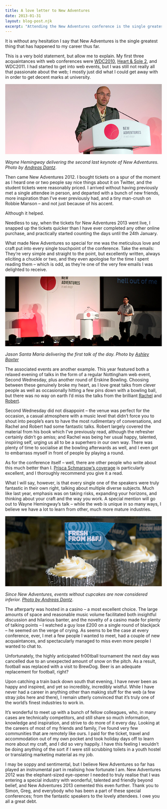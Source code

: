```yaml
---
title: A love letter to New Adventures
date: 2013-01-31
layout: blog-post.njk
excerpt: "Attending the New Adventures conference is the single greatest thing that has happened to my career thus far for plenty of reasons."
---
```


<p>It is without any hesitation I say that New Adventures is the single greatest thing that has happened to my career thus far.
</p>
<p>This is a very bold statement, but allow me to explain. My first three acquaintances with web conferences were <a href="http://twitter.com/webdevconf" title="http://twitter.com/webdevconf">WDC2010</a>, <a href="http://twitter.com/heartandsoleweb" title="http://twitter.com/heartandsoleweb">Heart &amp; Sole 2</a>, and WDC2011. I had started to get into web events, but I was still not really all that passionate about the web; I mostly just did what I could get away with in order to get decent marks at university.
</p>

![](/assets/images/content-images/hemingway.jpg)

<p><i>Wayne Hemingway delivering the second last keynote of New Adventures. Photo by <a href="http://www.flickr.com/photos/szene/8416312295/in/photostream/" alt=" ">Andreas Dantz</a></i>.</p>

<p>Then came New Adventures 2012. I bought tickets on a spur of the moment as I heard one or two people say nice things about it on Twitter, and the student tickets were reasonably priced. I arrived without having previously met a single attendee in person, and departed with a bunch of new friends, more inspiration than I’ve ever previously had, and a tiny man-crush on Robbie Manson – and not just because of his accent.
</p>
<p>Although it helped.
</p>
<p>Needless to say, when the tickets for New Adventures 2013 went live, I snapped up the tickets quicker than I have ever completed any other online purchase, and practically started counting the days until the 24th January.
</p>
<p>What made New Adventures so special for me was the meticulous love and craft put into every single touchpoint of the conference. Take the emails: They’re very simple and straight to the point, but excellently written, always eliciting a chuckle or two, and they even apologise for the time I spent reading them – which is odd, as they’re one of the very few emails I was delighted to receive.
</p>
<p>

![](/assets/images/content-images/jsm.jpg)

<i>Jason Santa Maria delivering the first talk of the day. Photo by <a href="http://twitter.com/ashleybaxter">Ashley Baxter</a></i></p>
<p>The associated events are another example. This year featured both a relaxed evening of talks in the form of a regular Nottingham web event, Second Wednesday, plus another round of Erskine Bowling. Choosing between these genuinely broke my heart, as I love great talks from clever people as well as occasionally hitting a few pins down with a bowling ball, but there was no way on earth I’d miss the talks from the brilliant <a href="http://twitter.com/missrachilli" title="http://twitter.com/missrachilli">Rachel</a> and <a href="http://twitter.com/robertmills" title="http://twitter.com/robertmills">Robert</a>.
</p>
<p>Second Wednesday did not disappoint – the venue was perfect for the occasion, a casual atmosphere with a music level that didn’t force you to shout into people’s ears to have the most rudimentary of conversations, and Rachel and Robert had some fantastic talks. Robert largely covered the material from his book which I’ve previously read, although the refresher certainly didn’t go amiss; and Rachel was being her usual happy, talented, inspiring self, urging us all to be a superhero in our own way. There was plenty of time to socialise at the bowling afterwards as well, and I even got to embarrass myself in front of people by playing a round.
</p>
<p>As for the conference itself – well, there are other people who write about this much better than I. <a href="http://graphiceyedea.co.uk/11/new-adventures-in-web-design-2013/" title="http://graphiceyedea.co.uk/11/new-adventures-in-web-design-2013/">Prisca Schmarsow’s coverage</a> is particularly excellent, and I thoroughly recommend you give it a read.
</p>
<p>What I will say, however, is that every single one of the speakers were truly fantastic in their own right, talking about multiple diverse subjects. Much like last year, emphasis was on taking risks, expanding your horizons, and thinking about your craft and the way you work. A special mention will go out to Wayne Hemingway’s talk – while the web is unique in so many ways, I believe we have a lot to learn from other, much more mature industries.
</p>
<p>

![](/assets/images/content-images/cupcakes.jpg)

<i>Since New Adventures, events without cupcakes are now considered inferior. <a href="http://www.flickr.com/photos/szene/8417423740/">Photo by Andreas Dantz</a></i>.</p>
<p>The afterparty was hosted in a casino – a most excellent choice. The large amounts of space and reasonable music volume facilitated both insightful discussion and hilarious banter, and the novelty of a casino made for plenty of talking points – I watched a guy lose £200 on a single round of blackjack – he seemed on the verge of crying. As seems to be the case at every conference, ever, I met a few people I wanted to meet, had a couple of new acquaintances, and spectacularly managed to miss even more people I wanted to chat to.
</p>
<p>Unfortunately, the highly anticipated fr00tball tournament the next day was cancelled due to an unexpected amount of snow on the pitch. As a result, football was replaced with a visit to BrewDog. Beer is an adequate replacement for football, right?
</p>
<p>Upon catching a train back down south that evening, I have never been as happy and inspired, and yet so incredibly, incredibly wistful. While I have never had a career in anything other than making stuff for the web (a few stray jobs here and there), I remain utterly convinced that it’s truly one of the world’s finest industries to work in.
</p>
<p>It’s wonderful to meet up with a bunch of fellow colleagues, who, in many cases are technically competitors, and still share so much information, knowledge and inspiration, and strive to do more of it every day. Looking at the careers of most of my friends and family, I’ve found very few communities that are remotely like ours. I paid for the ticket, travel and accommodation out of my own pocket and took holiday days off to learn more about my craft, and I did so very happily. I have this feeling I wouldn’t be doing anything of the sort if I were still scrubbing toilets in a youth hostel or translating marketing material as my job.
</p>
<p>I may be soppy and sentimental, but I believe New Adventures so far has played an instrumental part in realising how fortunate I am. New Adventures 2012 was the elephant-sized eye-opener I needed to truly realise that I was entering a special industry with wonderful, talented and friendly beyond belief, and New Adventures 2013 cemented this even further. Thank you to Simon, Greg, and everybody who has been a part of these special conferences; from the fantastic speakers to the lovely attendees. I owe you all a great debt.</p>
